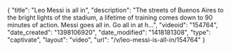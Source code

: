 {
    "title": "Leo Messi is all in",
    "description": "The streets of Buenos Aires to the bright lights of the stadium, a lifetime of training comes down to 90 minutes of action. Messi goes all in. Go all in at h...",
    "videoid": "154764",
    "date_created": "1398106920",
    "date_modified": "1418181308",
    "type": "captivate",
    "layout": "video",
    "url": "\/v\/leo-messi-is-all-in\/154764"
}